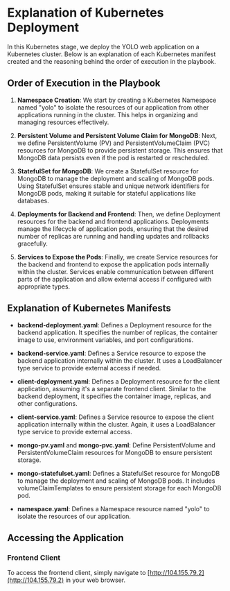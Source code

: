 # Explanation of Kubernetes Deployment

In this Kubernetes stage, we deploy the YOLO web application on a Kubernetes cluster. Below is an explanation of each Kubernetes manifest created and the reasoning behind the order of execution in the playbook.

## Order of Execution in the Playbook

1. **Namespace Creation**: We start by creating a Kubernetes Namespace named "yolo" to isolate the resources of our application from other applications running in the cluster. This helps in organizing and managing resources effectively.

2. **Persistent Volume and Persistent Volume Claim for MongoDB**: Next, we define PersistentVolume (PV) and PersistentVolumeClaim (PVC) resources for MongoDB to provide persistent storage. This ensures that MongoDB data persists even if the pod is restarted or rescheduled.

3. **StatefulSet for MongoDB**: We create a StatefulSet resource for MongoDB to manage the deployment and scaling of MongoDB pods. Using StatefulSet ensures stable and unique network identifiers for MongoDB pods, making it suitable for stateful applications like databases.

4. **Deployments for Backend and Frontend**: Then, we define Deployment resources for the backend and frontend applications. Deployments manage the lifecycle of application pods, ensuring that the desired number of replicas are running and handling updates and rollbacks gracefully.

5. **Services to Expose the Pods**: Finally, we create Service resources for the backend and frontend to expose the application pods internally within the cluster. Services enable communication between different parts of the application and allow external access if configured with appropriate types.

## Explanation of Kubernetes Manifests

- **backend-deployment.yaml**: Defines a Deployment resource for the backend application. It specifies the number of replicas, the container image to use, environment variables, and port configurations.

- **backend-service.yaml**: Defines a Service resource to expose the backend application internally within the cluster. It uses a LoadBalancer type service to provide external access if needed.

- **client-deployment.yaml**: Defines a Deployment resource for the client application, assuming it's a separate frontend client. Similar to the backend deployment, it specifies the container image, replicas, and other configurations.

- **client-service.yaml**: Defines a Service resource to expose the client application internally within the cluster. Again, it uses a LoadBalancer type service to provide external access.

- **mongo-pv.yaml** and **mongo-pvc.yaml**: Define PersistentVolume and PersistentVolumeClaim resources for MongoDB to ensure persistent storage.

- **mongo-statefulset.yaml**: Defines a StatefulSet resource for MongoDB to manage the deployment and scaling of MongoDB pods. It includes volumeClaimTemplates to ensure persistent storage for each MongoDB pod.

- **namespace.yaml**: Defines a Namespace resource named "yolo" to isolate the resources of our application.

## Accessing the Application

### Frontend Client
To access the frontend client, simply navigate to [http://104.155.79.2](http://104.155.79.2) in your web browser.